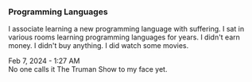 ### Programming Languages

I associate learning a new programming language with suffering. I sat in various rooms learning programming languages for years. I didn't earn money. I didn't buy anything. I did watch some movies.

Feb 7, 2024 - 1:27 AM<br />
No one calls it The Truman Show to my face yet.